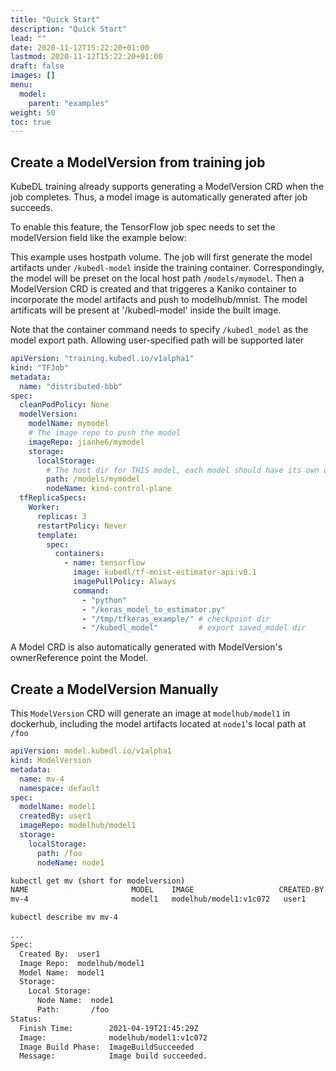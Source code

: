 ```yaml
---
title: "Quick Start"
description: "Quick Start"
lead: ""
date: 2020-11-12T15:22:20+01:00
lastmod: 2020-11-12T15:22:20+01:00
draft: false
images: []
menu:
  model:
    parent: "examples"
weight: 50
toc: true
---
```


## Create a ModelVersion from training job

KubeDL training already supports generating a ModelVersion CRD when the job completes. Thus, a model image is
automatically generated after job succeeds.

To enable this feature, the TensorFlow job spec needs to set the modelVersion field like the example below:

This example uses hostpath volume. The job will first generate the model artifacts under `/kubedl-model` inside the training
container. Correspondingly, the model will be preset on the local host path `/models/mymodel`.
Then a ModelVersion CRD is created and that triggeres a Kaniko container to incorporate the model artifacts and push to modelhub/mnist.
The model artificats will be present at '/kubedl-model' inside the built image.

Note that the container command needs to specify `/kubedl_model` as the model export path. Allowing user-specified path will be supported later

```YAML
apiVersion: "training.kubedl.io/v1alpha1"
kind: "TFJob"
metadata:
  name: "distributed-bbb"
spec:
  cleanPodPolicy: None
  modelVersion:
    modelName: mymodel
    # The image repo to push the model
    imageRepo: jianhe6/mymodel
    storage:
      localStorage:
        # The host dir for THIS model, each model should have its own unique parent folder, in this case, 'mymodel'
        path: /models/mymodel
        nodeName: kind-control-plane
  tfReplicaSpecs:
    Worker:
      replicas: 3
      restartPolicy: Never
      template:
        spec:
          containers:
            - name: tensorflow
              image: kubedl/tf-mnist-estimator-api:v0.1
              imagePullPolicy: Always
              command:
                - "python"
                - "/keras_model_to_estimator.py"
                - "/tmp/tfkeras_example/" # checkpoint dir
                - "/kubedl_model"         # export saved_model dir
```

A Model CRD is also automatically generated with ModelVersion's ownerReference point the Model.

## Create a ModelVersion Manually

This `ModelVersion` CRD will generate an image at `modelhub/model1` in dockerhub, including the model artifacts located at `node1`'s local path at `/foo`

```YAML
apiVersion: model.kubedl.io/v1alpha1
kind: ModelVersion
metadata:
  name: mv-4
  namespace: default
spec:
  modelName: model1
  createdBy: user1
  imageRepo: modelhub/model1
  storage:
    localStorage:
      path: /foo
      nodeName: node1
```

```bash
kubectl get mv (short for modelversion)
NAME                       MODEL    IMAGE                   CREATED-BY   FINISH-TIME
mv-4                       model1   modelhub/model1:v1c072   user1        2021-04-19T21:45:29Z
```

```bash
kubectl describe mv mv-4

...
Spec:
  Created By:  user1
  Image Repo:  modelhub/model1
  Model Name:  model1
  Storage:
    Local Storage:
      Node Name:  node1
      Path:       /foo
Status:
  Finish Time:        2021-04-19T21:45:29Z
  Image:              modelhub/model1:v1c072
  Image Build Phase:  ImageBuildSucceeded
  Message:            Image build succeeded.
```
